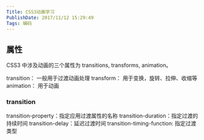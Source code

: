 ```yaml
---
Title: CSS3动画学习
PublishDate: 2017/11/12 15:29:49
Tags: 编码 
---
```


## 属性
CSS3 中涉及动画的三个属性为 transitions, transforms, animation。

transition： 一般用于过渡动画处理
transform： 用于变换，旋转、拉伸、收缩等
animation： 用于动画

### transition
transition-property：指定应用过渡属性的名称
transition-duration：指定过渡的持续时间
transition-delay：延迟过渡时间
transition-timing-function: 指定过渡类型
